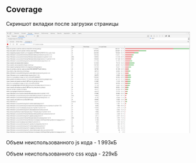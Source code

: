## Coverage

Скриншот вкладки после загрузки страницы

![coverage](../screenshots/coverage.png)

Объем неиспользованного js кода - 1 993кБ

Объем неиспользованного сss кода - 229кБ
